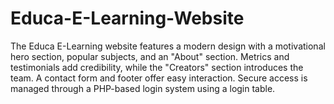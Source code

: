 # Educa-E-Learning-Website
The Educa E-Learning website features a modern design with a motivational hero section, popular subjects, and an "About" section. Metrics and testimonials add credibility, while the "Creators" section introduces the team. A contact form and footer offer easy interaction. Secure access is managed through a PHP-based login system using a login table.
